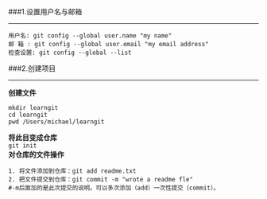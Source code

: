 


###1.设置用户名与邮箱  
***
```
用户名: git config --global user.name "my name"
邮 箱 : git config --global user.email "my email address"
检查设置: git config --global --list
```  
###2.创建项目
***
**创建文件**  

```
mkdir learngit
cd learngit
pwd /Users/michael/learngit
```

**将此目变成仓库**  
```git init```    
**对仓库的文件操作**

```
1. 将文件添加到仓库：git add readme.txt
2. 把文件提交到仓库：git commit -m "wrote a readme fle"
#-m后面加的是此次提交的说明。可以多次添加（add）一次性提交（commit）。

```




